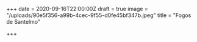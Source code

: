 +++
date = 2020-09-16T22:00:00Z
draft = true
image = "/uploads/90e5f356-a99b-4cec-9f55-d0fe45bf347b.jpeg"
title = "Fogos de Santelmo"

+++
